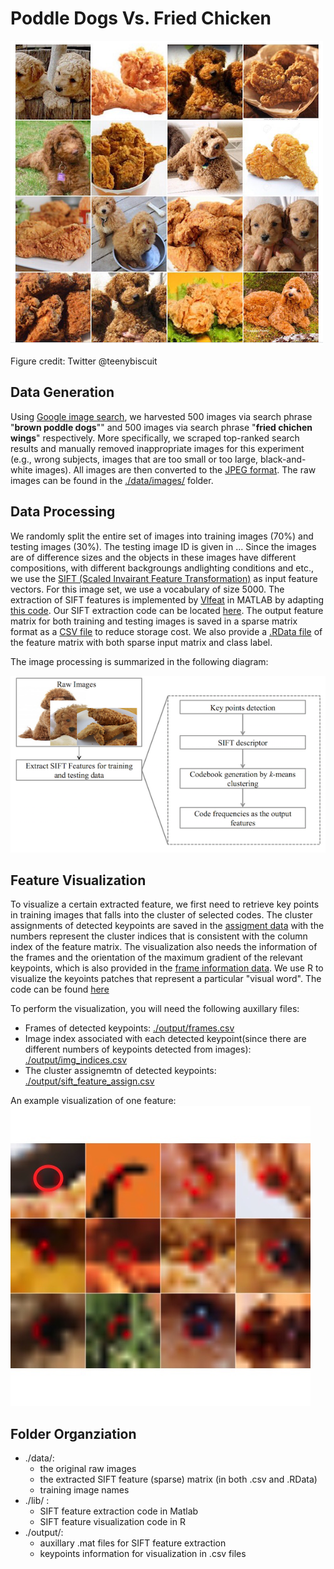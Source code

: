 # Poddle Dogs Vs. Fried Chicken

![Alt text](./fig/lab_fried_chicken.png)

Figure credit: Twitter @teenybiscuit

## Data Generation

Using [Google image search](https://images.google.com/), we harvested 500 images via search phrase "**brown poddle dogs**"" and 500 images via search phrase "**fried chichen wings**" respectively. More specifically, we scraped top-ranked search results and manually removed inappropriate images for this experiment (e.g., wrong subjects, images that are too small or too large, black-and-white images). All images are then converted to the [JPEG format](https://en.wikipedia.org/wiki/JPEG). The raw images can be found in the [./data/images/](https://github.com/yuting27/Poddle-Vs.-Fried-Chicken/tree/master/data/images) folder.

## Data Processing

We randomly split the entire set of images into training images (70%) and testing images (30%). The testing image ID is given in ... Since the images are of difference sizes and the objects in these images have different compositions, with different backgroungs andlighting conditions and etc., we use the [SIFT (Scaled Invairant Feature Transformation)](https://en.wikipedia.org/wiki/Scale-invariant_feature_transform) as input feature vectors. For this image set, we use a vocabulary of size 5000. The extraction of SIFT features is implemented by [Vlfeat](http://www.vlfeat.org/) in MATLAB by adapting [this code](http://www.vlfeat.org/applications/caltech-101-code.html). Our SIFT extraction code can be located [here](https://github.com/yuting27/Poddle-Vs.-Fried-Chicken/blob/master/lib/extract_sift_poddleVsChicken.m). The output feature matrix for both training and testing images is saved in a sparse matrix format as a [CSV file](https://github.com/yuting27/Poddle-Vs.-Fried-Chicken/blob/master/data/sift_feature_pf.csv) to reduce storage cost. We also provide a [.RData file](https://github.com/yuting27/Poddle-Vs.-Fried-Chicken/blob/master/data/sift_feature_pf.RData) of the feature matrix with both sparse input matrix and class label. 

The image processing is summarized in the following diagram:

![Alt text](./fig/sift_image_processing.png)


## Feature Visualization

To visualize a certain extracted feature, we first need to retrieve key points in training images that falls into the cluster of selected codes. The cluster assignments of detected keypoints are saved in the [assigment data](https://github.com/yuting27/Poddle-Vs.-Fried-Chicken/blob/master/output/sift_feature_assign.csv) with the numbers represent the cluster indices that is consistent with the column index of the feature matrix. The visualization also needs the information of the frames and the orientation of the maximum gradient of the relevant keypoints, which is also provided in the [frame information data](https://github.com/yuting27/Poddle-Vs.-Fried-Chicken/blob/master/output/frame.csv). We use R to visualize the keyoints patches that represent a particular "visual word". The code can be found [here](https://github.com/yuting27/Poddle-Vs.-Fried-Chicken/blob/master/lib/visualize_sift_feature.R)


To perform the visualization, you will need the following auxillary files:

 * Frames of detected keypoints: [./output/frames.csv](https://github.com/yuting27/Poddle-Vs.-Fried-Chicken/blob/master/output/frame.csv)
 * Image index associated with each detected keypoint(since there are different numbers of keypoints detected from images): [./output/img_indices.csv](https://github.com/yuting27/Poddle-Vs.-Fried-Chicken/blob/master/output/img_indices.csv)
 * The cluster assignemtn of detected keypoints: [./output/sift_feature_assign.csv](https://github.com/yuting27/Poddle-Vs.-Fried-Chicken/blob/master/output/sift_feature_assign.csv)

An example visualization of one feature:
![Alt text](./fig/varFeature_803.jpg)

## Folder Organziation

 * ./data/: 
 	+ the original raw images
 	+ the extracted SIFT feature (sparse) matrix (in both .csv and .RData)
 	+ training image names
 * ./lib/ :
 	+ SIFT feature extraction code in Matlab
 	+ SIFT feature visualization code in R
 * ./output/:
 	+ auxillary .mat files for SIFT feature extraction
 	+ keypoints information for visualization in .csv files
